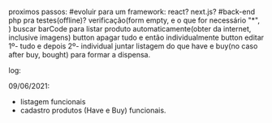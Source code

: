 







proximos passos:
#evoluir para um framework: react? next.js? 
#back-end php pra testes(offline)?
verificação(form empty, e o que for necessário "*", )
buscar barCode para listar produto automaticamente(obter da internet, inclusive imagens)
button apagar tudo e então individualmente
button editar 1º- tudo e depois 2º- individual
juntar listagem do que have e buy(no caso after buy, bought) para formar a dispensa.

log:

09/06/2021:
- listagem funcionais
- cadastro produtos (Have e Buy) funcionais.